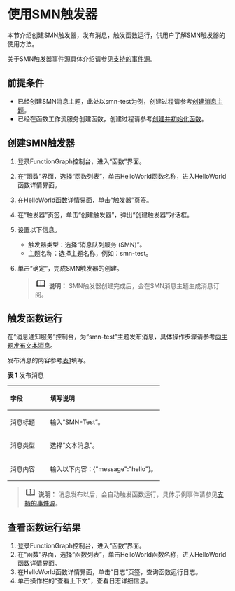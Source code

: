 # 使用SMN触发器<a name="ZH-CN_TOPIC_0149027257"></a>

本节介绍创建SMN触发器，发布消息，触发函数运行，供用户了解SMN触发器的使用方法。

关于SMN触发器事件源具体介绍请参见[支持的事件源](https://support.huaweicloud.com/devg-functiongraph/functiongraph_02_0102.html)。

## 前提条件<a name="section76949209512"></a>

-   已经创建SMN消息主题，此处以smn-test为例，创建过程请参考[创建消息主题](https://support.huaweicloud.com/usermanual-smn/zh-cn_topic_0043961401.html)。
-   已经在函数工作流服务创建函数，创建过程请参考[创建并初始化函数](创建并初始化函数.md)。

## 创建SMN触发器<a name="section08737499488"></a>

1.  登录FunctionGraph控制台，进入“函数”界面。
2.  在“函数”界面，选择“函数列表”，单击HelloWorld函数名称，进入HelloWorld函数详情界面。
3.  在HelloWorld函数详情界面，单击“触发器”页签。
4.  在“触发器”页签，单击“创建触发器”，弹出“创建触发器”对话框。
5.  设置以下信息。
    -   触发器类型：选择“消息队列服务 \(SMN\)”。
    -   主题名称：选择主题名称，例如：smn-test。

6.  单击“确定”，完成SMN触发器的创建。

    >![](public_sys-resources/icon-note.gif) **说明：** 
    >SMN触发器创建完成后，会在SMN消息主题生成消息订阅。


## 触发函数运行<a name="section720713914918"></a>

在“消息通知服务”控制台，为“smn-test”主题发布消息，具体操作步骤请参考[向主题发布文本消息](https://support.huaweicloud.com/usermanual-smn/zh-cn_topic_0043961403.html)。

发布消息的内容参考[表1](#table833644511032)填写。

**表 1**  发布消息

<a name="table833644511032"></a>
<table><thead align="left"><tr id="row289324011032"><th class="cellrowborder" valign="top" width="26.090000000000003%" id="mcps1.2.3.1.1"><p id="p3302586011032"><a name="p3302586011032"></a><a name="p3302586011032"></a>字段</p>
</th>
<th class="cellrowborder" valign="top" width="73.91%" id="mcps1.2.3.1.2"><p id="p5784902911032"><a name="p5784902911032"></a><a name="p5784902911032"></a>填写说明</p>
</th>
</tr>
</thead>
<tbody><tr id="row5525981111032"><td class="cellrowborder" valign="top" width="26.090000000000003%" headers="mcps1.2.3.1.1 "><p id="p4685971711032"><a name="p4685971711032"></a><a name="p4685971711032"></a>消息标题</p>
</td>
<td class="cellrowborder" valign="top" width="73.91%" headers="mcps1.2.3.1.2 "><p id="p3754075611032"><a name="p3754075611032"></a><a name="p3754075611032"></a>输入“SMN-Test”。</p>
</td>
</tr>
<tr id="row232248711032"><td class="cellrowborder" valign="top" width="26.090000000000003%" headers="mcps1.2.3.1.1 "><p id="p5390379611032"><a name="p5390379611032"></a><a name="p5390379611032"></a>消息类型</p>
</td>
<td class="cellrowborder" valign="top" width="73.91%" headers="mcps1.2.3.1.2 "><p id="p3251789511642"><a name="p3251789511642"></a><a name="p3251789511642"></a>选择“文本消息”。</p>
</td>
</tr>
<tr id="row2555605011032"><td class="cellrowborder" valign="top" width="26.090000000000003%" headers="mcps1.2.3.1.1 "><p id="p5677420111032"><a name="p5677420111032"></a><a name="p5677420111032"></a>消息内容</p>
</td>
<td class="cellrowborder" valign="top" width="73.91%" headers="mcps1.2.3.1.2 "><p id="p3530753111032"><a name="p3530753111032"></a><a name="p3530753111032"></a>输入以下内容：{"message":"hello"}。</p>
</td>
</tr>
</tbody>
</table>

>![](public_sys-resources/icon-note.gif) **说明：** 
>消息发布以后，会自动触发函数运行，具体示例事件请参见[支持的事件源](https://support.huaweicloud.com/devg-functiongraph/functiongraph_02_0102.html)。

## 查看函数运行结果<a name="section21041145184920"></a>

1.  登录FunctionGraph控制台，进入“函数”界面。
2.  在“函数”界面，选择“函数列表”，单击HelloWorld函数名称，进入HelloWorld函数详情界面。
3.  在HelloWorld函数详情界面，单击“日志”页签，查询函数运行日志。
4.  单击操作栏的“查看上下文”，查看日志详细信息。

